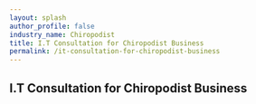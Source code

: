 ```yaml
---
layout: splash 
author_profile: false 
industry_name: Chiropodist
title: I.T Consultation for Chiropodist Business
permalink: /it-consultation-for-chiropodist-business
---
```


## I.T Consultation for Chiropodist Business